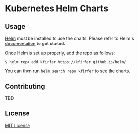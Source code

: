 # Kubernetes Helm Charts

## Usage

[Helm](https://helm.sh) must be installed to use the charts.
Please refer to Helm's [documentation](https://helm.sh/docs/) to get started.

Once Helm is set up properly, add the repo as follows:

```console
$ helm repo add kfirfer https://kfirfer.github.io/helm/
```

You can then run `helm search repo kfirfer` to see the charts.

## Contributing

TBD

## License

[MIT License](./LICENSE)

